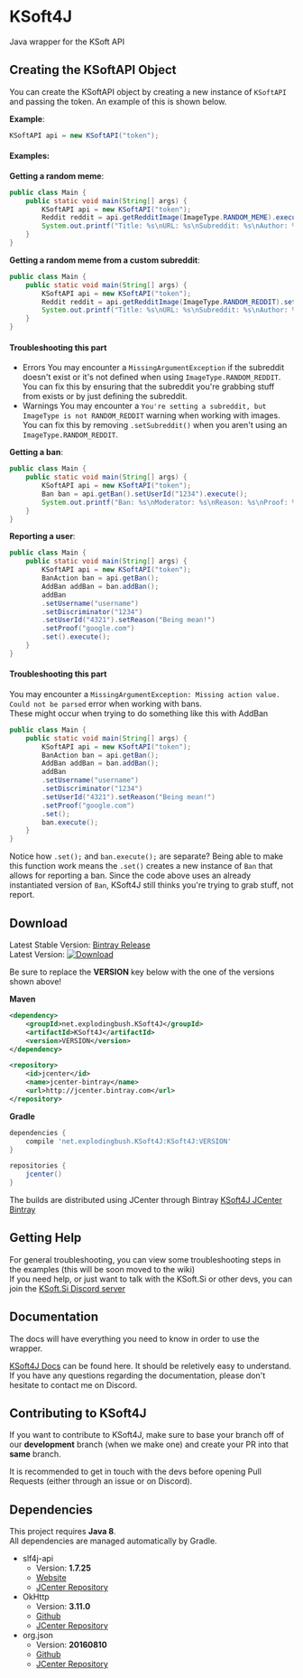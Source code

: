 # KSoft4J
Java wrapper for the KSoft API

## Creating the KSoftAPI Object

You can create the KSoftAPI object by creating a new instance of `KSoftAPI` and passing the token.
An example of this is shown below.

**Example**:

```java
KSoftAPI api = new KSoftAPI("token");
```

#### Examples:

**Getting a random meme**:

```java
public class Main {
    public static void main(String[] args) {
        KSoftAPI api = new KSoftAPI("token");
        Reddit reddit = api.getRedditImage(ImageType.RANDOM_MEME).execute();
        System.out.printf("Title: %s\nURL: %s\nSubreddit: %s\nAuthor: %s", reddit.getTitle(), reddit.getSourceUrl(), reddit.getSubreddit(), reddit.getAuthor());
    }
}
```
**Getting a random meme from a custom subreddit**:

```java
public class Main {
    public static void main(String[] args) {
        KSoftAPI api = new KSoftAPI("token");
        Reddit reddit = api.getRedditImage(ImageType.RANDOM_REDDIT).setSubreddit("thathappened").execute();
        System.out.printf("Title: %s\nURL: %s\nSubreddit: %s\nAuthor: %s", reddit.getTitle(), reddit.getSourceUrl(), reddit.getSubreddit(), reddit.getAuthor());
    }
}
```
#### Troubleshooting this part
* Errors
    You may encounter a `MissingArgumentException` if the subreddit doesn't exist or it's not defined when using `ImageType.RANDOM_REDDIT`.<br>
    You can fix this by ensuring that the subreddit you're grabbing stuff from exists or by just defining the subreddit.
* Warnings
    You may encounter a `You're setting a subreddit, but ImageType is not RANDOM_REDDIT` warning when working with images.<br>
    You can fix this by removing `.setSubreddit()` when you aren't using an `ImageType.RANDOM_REDDIT`.
    
**Getting a ban**:

```java
public class Main {
    public static void main(String[] args) {
        KSoftAPI api = new KSoftAPI("token");
        Ban ban = api.getBan().setUserId("1234").execute();
        System.out.printf("Ban: %s\nModerator: %s\nReason: %s\nProof: %s", ban.getEffectiveName(), ban.getModId(), ban.getReason(), ban.getProof());
    }
}
```
**Reporting a user**:

```java
public class Main {
    public static void main(String[] args) {
        KSoftAPI api = new KSoftAPI("token");
        BanAction ban = api.getBan();
        AddBan addBan = ban.addBan();
        addBan
        .setUsername("username")
        .setDiscriminator("1234")
        .setUserId("4321").setReason("Being mean!")
        .setProof("google.com")
        .set().execute();
    }
}
```
#### Troubleshooting this part
You may encounter a `MissingArgumentException: Missing action value. Could not be parsed` error when working with bans.<br>
These might occur when trying to do something like this with AddBan
```java
public class Main {
    public static void main(String[] args) {
        KSoftAPI api = new KSoftAPI("token");
        BanAction ban = api.getBan();
        AddBan addBan = ban.addBan();
        addBan
        .setUsername("username")
        .setDiscriminator("1234")
        .setUserId("4321").setReason("Being mean!")
        .setProof("google.com")
        .set();
        ban.execute();
    }
}
```
Notice how `.set();` and `ban.execute();` are separate? Being able to make this function work means the `.set()` creates a new instance of `Ban` that allows for reporting a ban. Since the code above uses an already instantiated version of `Ban`, KSoft4J still thinks you're trying to grab stuff, not report.

## Download
Latest Stable Version: [Bintray Release](https://bintray.com/mattmalec/KSoft4J/KSoft4J/1.0.8/link) <br>
Latest Version: [ ![Download](https://api.bintray.com/packages/mattmalec/KSoft4J/KSoft4J/images/download.svg?version=1.0.8) ](https://bintray.com/mattmalec/KSoft4J/KSoft4J/1.0.8/link)

Be sure to replace the **VERSION** key below with the one of the versions shown above!

**Maven**
```xml
<dependency>
    <groupId>net.explodingbush.KSoft4J</groupId>
    <artifactId>KSoft4J</artifactId>
    <version>VERSION</version>
</dependency>
```
```xml
<repository>
    <id>jcenter</id>
    <name>jcenter-bintray</name>
    <url>http://jcenter.bintray.com</url>
</repository>

```

**Gradle**
```gradle
dependencies {
    compile 'net.explodingbush.KSoft4J:KSoft4J:VERSION'
}

repositories {
    jcenter()
}
```

The builds are distributed using JCenter through Bintray [KSoft4J JCenter Bintray](https://bintray.com/mattmalec/KSoft4J/KSoft4J)

## Getting Help

For general troubleshooting, you can view some troubleshooting steps in the examples (this will be soon moved to the wiki)
<br>If you need help, or just want to talk with the KSoft.Si or other devs, you can join the [KSoft.Si Discord server](https://discord.gg/EMjDawF)

## Documentation
The docs will have everything you need to know in order to use the wrapper.

[KSoft4J Docs](https://api.explodingbush.net/ksoft4j) can be found here.
It should be reletively easy to understand. If you have any questions regarding the documentation, please don't hesitate to contact me on Discord.

## Contributing to KSoft4J
If you want to contribute to KSoft4J, make sure to base your branch off of our **development** branch (when we make one)
and create your PR into that **same** branch.

It is recommended to get in touch with the devs before opening Pull Requests (either through an issue or on Discord).<br>

## Dependencies
This project requires **Java 8**.<br>
All dependencies are managed automatically by Gradle.

 * slf4j-api
   * Version: **1.7.25**
   * [Website](https://www.slf4j.org/)
   * [JCenter Repository](https://bintray.com/bintray/jcenter/org.slf4j%3Aslf4j-api/view)
 * OkHttp
   * Version: **3.11.0**
   * [Github](https://github.com/square/okhttp)
   * [JCenter Repository](https://bintray.com/bintray/jcenter/com.squareup.okhttp3:okhttp)
 * org.json
   * Version: **20160810**
   * [Github](https://github.com/douglascrockford/JSON-java)
   * [JCenter Repository](https://bintray.com/bintray/jcenter/org.json%3Ajson/view)

